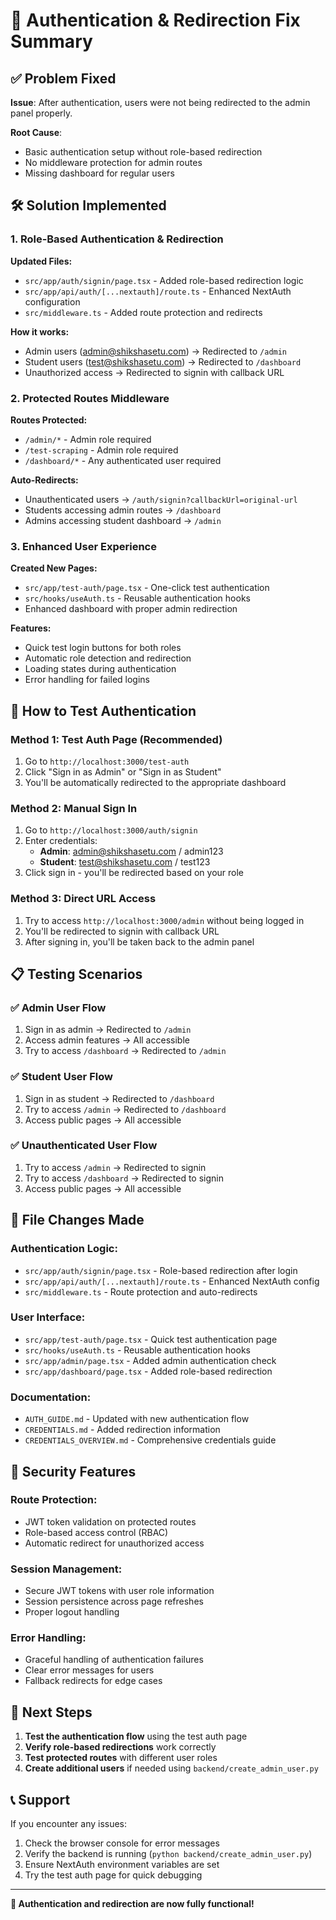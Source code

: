 # 🔐 Authentication & Redirection Fix Summary

## ✅ **Problem Fixed**

**Issue**: After authentication, users were not being redirected to the admin panel properly.

**Root Cause**:

- Basic authentication setup without role-based redirection
- No middleware protection for admin routes
- Missing dashboard for regular users

## 🛠️ **Solution Implemented**

### **1. Role-Based Authentication & Redirection**

**Updated Files:**

- `src/app/auth/signin/page.tsx` - Added role-based redirection logic
- `src/app/api/auth/[...nextauth]/route.ts` - Enhanced NextAuth configuration
- `src/middleware.ts` - Added route protection and redirects

**How it works:**

- Admin users (admin@shikshasetu.com) → Redirected to `/admin`
- Student users (test@shikshasetu.com) → Redirected to `/dashboard`
- Unauthorized access → Redirected to signin with callback URL

### **2. Protected Routes Middleware**

**Routes Protected:**

- `/admin/*` - Admin role required
- `/test-scraping` - Admin role required
- `/dashboard/*` - Any authenticated user required

**Auto-Redirects:**

- Unauthenticated users → `/auth/signin?callbackUrl=original-url`
- Students accessing admin routes → `/dashboard`
- Admins accessing student dashboard → `/admin`

### **3. Enhanced User Experience**

**Created New Pages:**

- `src/app/test-auth/page.tsx` - One-click test authentication
- `src/hooks/useAuth.ts` - Reusable authentication hooks
- Enhanced dashboard with proper admin redirection

**Features:**

- Quick test login buttons for both roles
- Automatic role detection and redirection
- Loading states during authentication
- Error handling for failed logins

## 🚀 **How to Test Authentication**

### **Method 1: Test Auth Page (Recommended)**

1. Go to `http://localhost:3000/test-auth`
2. Click "Sign in as Admin" or "Sign in as Student"
3. You'll be automatically redirected to the appropriate dashboard

### **Method 2: Manual Sign In**

1. Go to `http://localhost:3000/auth/signin`
2. Enter credentials:
   - **Admin**: admin@shikshasetu.com / admin123
   - **Student**: test@shikshasetu.com / test123
3. Click sign in - you'll be redirected based on your role

### **Method 3: Direct URL Access**

1. Try to access `http://localhost:3000/admin` without being logged in
2. You'll be redirected to signin with callback URL
3. After signing in, you'll be taken back to the admin panel

## 📋 **Testing Scenarios**

### **✅ Admin User Flow**

1. Sign in as admin → Redirected to `/admin`
2. Access admin features → All accessible
3. Try to access `/dashboard` → Redirected to `/admin`

### **✅ Student User Flow**

1. Sign in as student → Redirected to `/dashboard`
2. Try to access `/admin` → Redirected to `/dashboard`
3. Access public pages → All accessible

### **✅ Unauthenticated User Flow**

1. Try to access `/admin` → Redirected to signin
2. Try to access `/dashboard` → Redirected to signin
3. Access public pages → All accessible

## 🔧 **File Changes Made**

### **Authentication Logic:**

- `src/app/auth/signin/page.tsx` - Role-based redirection after login
- `src/app/api/auth/[...nextauth]/route.ts` - Enhanced NextAuth config
- `src/middleware.ts` - Route protection and auto-redirects

### **User Interface:**

- `src/app/test-auth/page.tsx` - Quick test authentication page
- `src/hooks/useAuth.ts` - Reusable authentication hooks
- `src/app/admin/page.tsx` - Added admin authentication check
- `src/app/dashboard/page.tsx` - Added role-based redirection

### **Documentation:**

- `AUTH_GUIDE.md` - Updated with new authentication flow
- `CREDENTIALS.md` - Added redirection information
- `CREDENTIALS_OVERVIEW.md` - Comprehensive credentials guide

## 🔐 **Security Features**

### **Route Protection:**

- JWT token validation on protected routes
- Role-based access control (RBAC)
- Automatic redirect for unauthorized access

### **Session Management:**

- Secure JWT tokens with user role information
- Session persistence across page refreshes
- Proper logout handling

### **Error Handling:**

- Graceful handling of authentication failures
- Clear error messages for users
- Fallback redirects for edge cases

## 🎯 **Next Steps**

1. **Test the authentication flow** using the test auth page
2. **Verify role-based redirections** work correctly
3. **Test protected routes** with different user roles
4. **Create additional users** if needed using `backend/create_admin_user.py`

## 📞 **Support**

If you encounter any issues:

1. Check the browser console for error messages
2. Verify the backend is running (`python backend/create_admin_user.py`)
3. Ensure NextAuth environment variables are set
4. Try the test auth page for quick debugging

---

**🎉 Authentication and redirection are now fully functional!**
